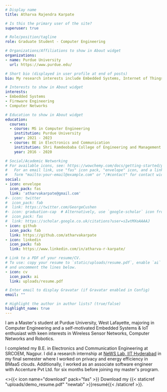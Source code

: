 ```yaml
---
# Display name
title: Atharva Rajendra Karpate 

# Is this the primary user of the site?
superuser: true

# Role/position/tagline
role: Graduate Student - Computer Engineering

# Organizations/Affiliations to show in About widget
organizations:
- name: Purdue University
  url: https://www.purdue.edu/

# Short bio (displayed in user profile at end of posts)
bio: My research interests include Embedded Systems, Internet of Things and Wireless Sensor Networks.

# Interests to show in About widget
interests:
- Embedded Systems
- Firmware Engineering
- Computer Networks

# Education to show in About widget
education:
  courses:
  - course: MS in Computer Engineering
    institution: Purdue University
    year: 2021 - 2023
  - course: BE in Electronics and Communication
    institution: Shri Ramdeobaba College of Engineering and Management
    year: 2016 - 2020

# Social/Academic Networking
# For available icons, see: https://wowchemy.com/docs/getting-started/page-builder/#icons
#   For an email link, use "fas" icon pack, "envelope" icon, and a link in the
#   form "mailto:your-email@example.com" or "/#contact" for contact widget.
social:
- icon: envelope
  icon_pack: fas
  link: 'atharvakarpate@gmail.com'
#- icon: twitter
#  icon_pack: fab
#  link: https://twitter.com/GeorgeCushen
#- icon: graduation-cap  # Alternatively, use `google-scholar` icon from `ai` icon pack
#  icon_pack: fas
#  link: https://scholar.google.co.uk/citations?user=sIwtMXoAAAAJ
- icon: github
  icon_pack: fab
  link: https://github.com/atharvakarpate
- icon: linkedin
  icon_pack: fab
  link: https://www.linkedin.com/in/atharva-r-karpate/

# Link to a PDF of your resume/CV.
# To use: copy your resume to `static/uploads/resume.pdf`, enable `ai` icons in `params.toml`, 
# and uncomment the lines below.
- icon: cv
  icon_pack: ai
  link: uploads/resume.pdf

# Enter email to display Gravatar (if Gravatar enabled in Config)
email: ""

# Highlight the author in author lists? (true/false)
highlight_name: true
---
```


I am a Master's student at Purdue University, West Lafayette, majoring in Computer Engineering and a self-motivated Embedded Systems & IoT enthusiast with keen interests in Wireless Sensor Networks, Computer Networks and Robotics.

I completed my B.E. in Electronics and Communication Engineering at SRCOEM, Nagpur. I did a research internship at [NeWS Lab, IIT Hyderabad](https://newslab.iith.ac.in/index.html) in my final semester where I worked on privacy and energy efficiency in BMaaS clouds.  Additionally, I worked as an associate software engineer with Accenture Pvt Ltd. for six months before joining my master's program. 

<>{{< icon name="download" pack="fas" >}} Download my {{< staticref "uploads/demo_resume.pdf" "newtab" >}}resumé{{< /staticref >}}.
